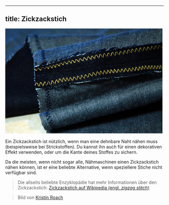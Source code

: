 ***

## title: Zickzackstich

![Eine Zick-Zack-Stich wird verwendet, um die Nahtzugabe des Denims am Ausfransen zu hindern](zig-zag.jpg)

Ein Zickzackstich ist nützlich, wenn man eine dehnbare Naht nähen muss (beispielsweise bei Strickstoffen). Du kannst ihn auch für einen dekorativen Effekt verwenden, oder um die Kante deines Stoffes zu sichern.

Da die meisten, wenn nicht sogar alle, Nähmaschinen einen Zickzackstich nähen können, ist er eine beliebte Alternative, wenn speziellere Stiche nicht verfügbar sind.

> Die allseits beliebte Enzyklopädie hat mehr Informationen über den Zickzackstich: [Zickzackstich auf Wikipedia (engl. *zigzag stitch*)](http://en.wikipedia.org/wiki/Zigzag\_stitch)

> Bild von [Kristin Roach](https://www.flickr.com/photos/kristinroach/3161126359)
